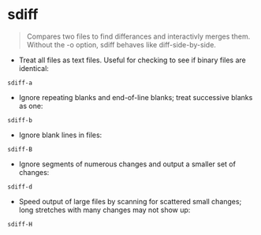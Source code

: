 # sdiff

> Compares two files to find differances and interactivly merges them. Without the -o option, sdiff behaves like diff-side-by-side.

- Treat all files as text files. Useful for checking to see if binary files are identical:

`sdiff-a`

- Ignore repeating blanks and end-of-line blanks; treat successive blanks as one:

`sdiff-b`

- Ignore blank lines in files:

`sdiff-B`

- Ignore segments of numerous changes and output a smaller set of changes:

`sdiff-d`

- Speed output of large files by scanning for scattered small changes; long stretches with many changes may not show up:

`sdiff-H`
